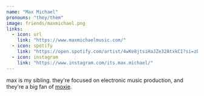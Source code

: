 ```yaml
---
name: "Max Michael"
pronouns: "they/them"
image: friends/maxmichael.png
links:
  - icon: url
    link: "https://www.maxmichaelmusic.com/"
  - icon: spotify
    link: "https://open.spotify.com/artist/4wKe8jtsiHaJZe32AtxkCI?si=zBHg4yn2Rk2-_ki0glFgdw"
  - icon: instagram
    link: "https://www.instagram.com/its.max.michael/"
---
```


max is my sibling. they're focused on electronic music production, and they're a big fan of [moxie](https://en.wikipedia.org/wiki/Moxie).
